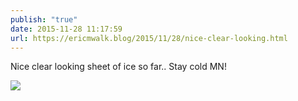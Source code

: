```yaml
---
publish: "true"
date: 2015-11-28 11:17:59
url: https://ericmwalk.blog/2015/11/28/nice-clear-looking.html
---
```


Nice clear looking sheet of ice so far.. Stay cold MN!

![](https://ericmwalk.blog/uploads/2022/2d72ac5b82.jpg)